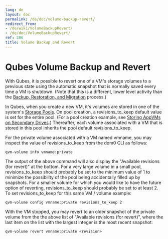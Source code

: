 ```yaml
---
lang: de
layout: doc
permalink: /de/doc/volume-backup-revert/
redirect_from:
- /de/wiki/VolumeBackupRevert/
- /de/doc/VolumeBackupRevert/
ref: 206
title: Volume Backup and Revert
---
```


Qubes Volume Backup and Revert
==============================
<a id="qubes-volume-backup-and-revert"></a>

With Qubes, it is possible to revert one of a VM's storage volumes to a previous
state using the automatic snapshot that is normally saved every time a VM is
shutdown. (Note that this is a different, lower level activity than the
[Backup, Restoration, and Migration](/de/doc/backup-restore/) process.)

In Qubes, when you create a new VM, it's volumes are stored in one of the
system's [Storage Pools](/de/doc/storage-pools/). On pool creation, a
revisions_to_keep default value is set for the entire pool. (For a pool creation
example, see [Storing AppVMs on Secondary Drives](/de/doc/secondary-storage/).)
Thereafter, each volume associated with a VM that is stored in this pool
inherits the pool default revisions_to_keep.

For the private volume associated with a VM named vmname, you may inspect the
value of revisions_to_keep from the dom0 CLI as follows:

```
qvm-volume info vmname:private
```

The output of the above command will also display the "Available revisions
(for revert)" at the bottom. For a very large volume in a small pool,
revisions_to_keep should probably be set to the minimum value of 1 to minimize
the possibility of the pool being accidentally filled up by snapshots. For a
smaller volume for which you would like to have the future option of reverting,
revisions_to_keep should probably be set to at least 2. To set
revisions_to_keep for this same VM / volume example:

```
qvm-volume config vmname:private revisions_to_keep 2
```

With the VM stopped, you may revert to an older snapshot of the private volume
from the the above list of "Available revisions (for revert)", where the last
item on the list with the largest integer is the most recent snapshot:

```
qvm-volume revert vmname:private <revision>
```
